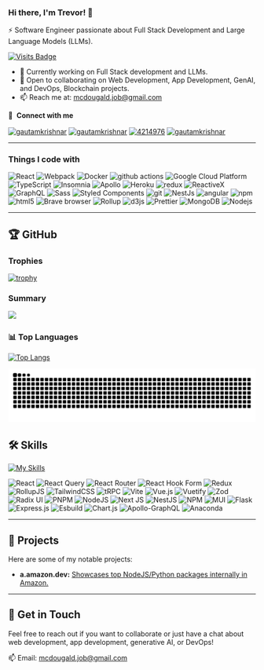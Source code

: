 ### Hi there, I'm Trevor! 👋

⚡ Software Engineer passionate about Full Stack Development and Large Language Models (LLMs).

[![Visits Badge](https://komarev.com/ghpvc/?username=mcdougald&label=Profile%20views&color=red&style=for-the-badge)](https://trev.town)


- 🔭 Currently working on Full Stack development and LLMs.
- 👯 Open to collaborating on Web Development, App Development, GenAI, and DevOps, Blockchain projects.
- 📫 Reach me at: [mcdougald.job@gmail.com](mailto:mcdougald.job@gmail.com)

🔗 &nbsp;**Connect with me**
<p align="left">
<a href="https://dev.to/trevormcdougald" target="blank"><img align="center" src="https://cdn.jsdelivr.net/npm/simple-icons@3.0.1/icons/dev-dot-to.svg" alt="gautamkrishnar" height="30" width="40" /></a>
<a href="https://linkedin.com/in/trevormcdougald" target="blank"><img align="center" src="https://raw.githubusercontent.com/rahuldkjain/github-profile-readme-generator/master/src/images/icons/Social/linked-in-alt.svg" alt="gautamkrishnar" height="30" width="40" /></a>
<a href="https://stackoverflow.com/users/5233908" target="blank"><img align="center" src="https://raw.githubusercontent.com/rahuldkjain/github-profile-readme-generator/master/src/images/icons/Social/stack-overflow.svg" alt="4214976" height="30" width="40" /></a>
<a href="https://instagram.com/trevormcdougald" target="blank"><img align="center" src="https://raw.githubusercontent.com/rahuldkjain/github-profile-readme-generator/master/src/images/icons/Social/instagram.svg" alt="gautamkrishnar" height="30" width="40" /></a>

----

<h3>Things I code with</h3>
<p>
  <img alt="React" src="https://img.shields.io/badge/-React-45b8d8?style=flat-square&logo=react&logoColor=white" />
  <img alt="Webpack" src="https://img.shields.io/badge/-Webpack-8DD6F9?style=flat-square&logo=webpack&logoColor=white" /> 
  <img alt="Docker" src="https://img.shields.io/badge/-Docker-46a2f1?style=flat-square&logo=docker&logoColor=white" />
  <img alt="github actions" src="https://img.shields.io/badge/-Github_Actions-2088FF?style=flat-square&logo=github-actions&logoColor=white" />
  <img alt="Google Cloud Platform" src="https://img.shields.io/badge/-Google_Cloud_Platform-1a73e8?style=flat-square&logo=google-cloud&logoColor=white" />
  <img alt="TypeScript" src="https://img.shields.io/badge/-TypeScript-007ACC?style=flat-square&logo=typescript&logoColor=white" />
  <img alt="Insomnia" src="https://img.shields.io/badge/-Insomnia-5849BE?style=flat-square&logo=insomnia&logoColor=white" />
  <img alt="Apollo" src="https://img.shields.io/badge/-Apollo%20GraphQL-311C87?style=flat-square&logo=apollo-graphql&logoColor=white" />
  <img alt="Heroku" src="https://img.shields.io/badge/-Heroku-430098?style=flat-square&logo=heroku&logoColor=white" />
  <img alt="redux" src="https://img.shields.io/badge/-Redux-764ABC?style=flat-square&logo=redux&logoColor=white" />
  <img alt="ReactiveX" src="https://img.shields.io/badge/-RxJs-B7178C?style=flat-square&logo=reactivex&logoColor=white" />
  <img alt="GraphQL" src="https://img.shields.io/badge/-GraphQL-E10098?style=flat-square&logo=graphql&logoColor=white" />
  <img alt="Sass" src="https://img.shields.io/badge/-Sass-CC6699?style=flat-square&logo=sass&logoColor=white" />
  <img alt="Styled Components" src="https://img.shields.io/badge/-Styled_Components-db7092?style=flat-square&logo=styled-components&logoColor=white" />
  <img alt="git" src="https://img.shields.io/badge/-Git-F05032?style=flat-square&logo=git&logoColor=white" />
  <img alt="NestJs" src="https://img.shields.io/badge/-NestJs-ea2845?style=flat-square&logo=nestjs&logoColor=white" />
  <img alt="angular" src="https://img.shields.io/badge/-Angular-DD0031?style=flat-square&logo=angular&logoColor=white" />
  <img alt="npm" src="https://img.shields.io/badge/-NPM-CB3837?style=flat-square&logo=npm&logoColor=white" />
  <img alt="html5" src="https://img.shields.io/badge/-HTML5-E34F26?style=flat-square&logo=html5&logoColor=white" />
  <img alt="Brave browser" src="https://img.shields.io/badge/-Brave_Browser-FB542B?style=flat-square&logo=brave&logoColor=white" />
  <img alt="Rollup" src="https://img.shields.io/badge/-Rollup-EC4A3F?style=flat-square&logo=rollup.js&logoColor=white" />
  <img alt="d3js" src="https://img.shields.io/badge/-D3.js-F9A03C?style=flat-square&logo=d3.js&logoColor=white" />
  <img alt="Prettier" src="https://img.shields.io/badge/-Prettier-F7B93E?style=flat-square&logo=prettier&logoColor=white" />
  <img alt="MongoDB" src="https://img.shields.io/badge/-MongoDB-13aa52?style=flat-square&logo=mongodb&logoColor=white" />
  <img alt="Nodejs" src="https://img.shields.io/badge/-Nodejs-43853d?style=flat-square&logo=Node.js&logoColor=white" />
</p>



---

## 🏆 GitHub
### Trophies
[![trophy](https://github-profile-trophy.vercel.app/?username=mcdougald&theme=onedark)](https://github.com/ryo-ma/github-profile-trophy)
### Summary
![](http://github-profile-summary-cards.vercel.app/api/cards/profile-details?username=mcdougald&theme=default)

### 📊 Top Languages
[![Top Langs](https://github-readme-stats.vercel.app/api/top-langs/?username=mcdougald&layout=compact&langs_count=8&theme=dracula)](https://github.com/anuraghazra/github-readme-stats)

<picture>
  <source media="(prefers-color-scheme: dark)" srcset="https://github.com/mcdougald/mcdougald/blob/output/github-contribution-grid-snake.svg" />
  <source media="(prefers-color-scheme: light)" srcset="https://github.com/mcdougald/mcdougald/blob/output/github-contribution-grid-snake.svg" />
  <img alt="github-snake" src="https://github.com/mcdougald/mcdougald/blob/output/github-contribution-grid-snake.svg" />
</picture>

<!-- [https://raw.githubusercontent.com/rahuldkjain/github-profile-readme-generator/master/src/images/icons/Social/instagram.svg](https://github.com/mcdougald/mcdougald/blob/output/github-contribution-grid-snake.svg) -->

## 🛠 Skills
[![My Skills](https://skillicons.dev/icons?i=react,ts,py,js,nodejs,express,aws,tailwind,vue,materialui,spring,cpp,html,mysql,django,c,css,mongodb,threejs,fastapi,elixir,git,vscode,unity,codepen,postman,ps,atom,linux,regex)](https://skillicons.dev)

![React](https://img.shields.io/badge/react-%2320232a.svg?style=for-the-badge&logo=react&logoColor=%2361DAFB)
![React Query](https://img.shields.io/badge/-React%20Query-FF4154?style=for-the-badge&logo=react%20query&logoColor=white)
![React Router](https://img.shields.io/badge/React_Router-CA4245?style=for-the-badge&logo=react-router&logoColor=white)
![React Hook Form](https://img.shields.io/badge/React%20Hook%20Form-%23EC5990.svg?style=for-the-badge&logo=reacthookform&logoColor=white)
![Redux](https://img.shields.io/badge/redux-%23593d88.svg?style=for-the-badge&logo=redux&logoColor=white)
![RollupJS](https://img.shields.io/badge/RollupJS-ef3335?style=for-the-badge&logo=rollup.js&logoColor=white)
![TailwindCSS](https://img.shields.io/badge/tailwindcss-%2338B2AC.svg?style=for-the-badge&logo=tailwind-css&logoColor=white)
![tRPC](https://img.shields.io/badge/tRPC-%232596BE.svg?style=for-the-badge&logo=tRPC&logoColor=white)
![Vite](https://img.shields.io/badge/vite-%23646CFF.svg?style=for-the-badge&logo=vite&logoColor=white)
![Vue.js](https://img.shields.io/badge/vuejs-%2335495e.svg?style=for-the-badge&logo=vuedotjs&logoColor=%234FC08D)
![Vuetify](https://img.shields.io/badge/Vuetify-1867C0?style=for-the-badge&logo=vuetify&logoColor=AEDDFF)
![Zod](https://img.shields.io/badge/zod-%233068b7.svg?style=for-the-badge&logo=zod&logoColor=white)
![Radix UI](https://img.shields.io/badge/radix%20ui-161618.svg?style=for-the-badge&logo=radix-ui&logoColor=white)
![PNPM](https://img.shields.io/badge/pnpm-%234a4a4a.svg?style=for-the-badge&logo=pnpm&logoColor=f69220)
![NodeJS](https://img.shields.io/badge/node.js-6DA55F?style=for-the-badge&logo=node.js&logoColor=white)
![Next JS](https://img.shields.io/badge/Next-black?style=for-the-badge&logo=next.js&logoColor=white)
![NestJS](https://img.shields.io/badge/nestjs-%23E0234E.svg?style=for-the-badge&logo=nestjs&logoColor=white)
![NPM](https://img.shields.io/badge/NPM-%23CB3837.svg?style=for-the-badge&logo=npm&logoColor=white)
![MUI](https://img.shields.io/badge/MUI-%230081CB.svg?style=for-the-badge&logo=mui&logoColor=white)
![Flask](https://img.shields.io/badge/flask-%23000.svg?style=for-the-badge&logo=flask&logoColor=white)
![Express.js](https://img.shields.io/badge/express.js-%23404d59.svg?style=for-the-badge&logo=express&logoColor=%2361DAFB)
![Esbuild](https://img.shields.io/badge/esbuild-%23FFCF00.svg?style=for-the-badge&logo=esbuild&logoColor=black)
![Chart.js](https://img.shields.io/badge/chart.js-F5788D.svg?style=for-the-badge&logo=chart.js&logoColor=white)
![Apollo-GraphQL](https://img.shields.io/badge/-ApolloGraphQL-311C87?style=for-the-badge&logo=apollo-graphql)
![Anaconda](https://img.shields.io/badge/Anaconda-%2344A833.svg?style=for-the-badge&logo=anaconda&logoColor=white)


---

## 🚀 Projects

Here are some of my notable projects:

* **a.amazon.dev:** [Showcases top NodeJS/Python packages internally in Amazon.](https://apoorv-x12.github.io/npm-stats-viz/)

---

## 💬 Get in Touch

Feel free to reach out if you want to collaborate or just have a chat about web development, app development, generative AI, or DevOps!

📫 Email: [mcdougald.job@gmail.com](mailto:mcdougald.job@gmail.com)

